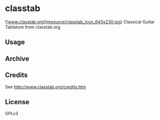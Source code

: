 classtab
========

![www.classtab.org](resource/classtab_icon_640x230.jpg)
Classical Guitar Tablature from classtab.org

## Usage

## Archive

## Credits

See http://www.classtab.org/credits.htm

## License

GPLv3
